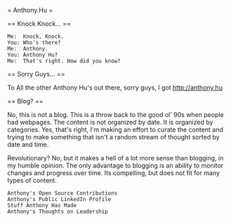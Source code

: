 = Anthony.Hu =

== Knock Knock... ==

    Me:  Knock, Knock.
    You: Who's there?
    Me:  Anthony.
    You: Anthony Hu?
    Me:  That's right. How did you know?

== Sorry Guys... ==

To All the other Anthony Hu's out there, sorry guys, I got http://anthony.hu

== Blog? ==

No, this is not a blog. This is a throw back to the good ol' 90s when people had webpages. The content is not organized by date. It is organized by categories. Yes, that's right, I'm making an effort to curate the content and trying to make something that isn't a random stream of thought sorted by date and time.

Revolutionary? No, but it makes a hell of a lot more sense than blogging, in my humble opinion. The only advantage to blogging is an ability to monitor changes and progress over time. Its compelling, but does not fit for many types of content.
	

    Anthony's Open Source Contributions
    Anthony's Public LinkedIn Profile
    Stuff Anthony Has Made
    Anthony's Thoughts on Leadership


